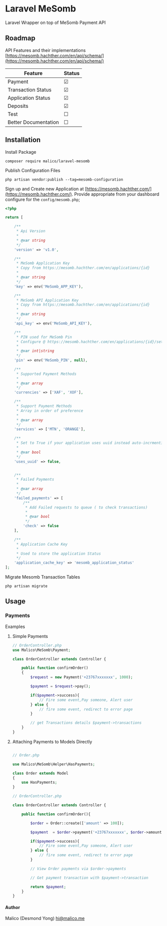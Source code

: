 # Laravel MeSomb

Laravel Wrapper on top of MeSomb Payment API

## Roadmap

API Features and their implementations [https://mesomb.hachther.com/en/api/schema/](https://mesomb.hachther.com/en/api/schema/)

| Feature              | Status  |
| -------------------- | ------- |
| Payment              | &#9745; |
| Transaction Status   | &#9745; |
| Application Status   | &#9745; |
| Deposits             | &#9745; |
| Test                 | &#9744; |
| Better Documentation | &#9744; |

## Installation

Install Package

```shell
composer require malico/laravel-mesomb
```

Publish Configuration Files

```shell
php artisan vendor:publish --tag=mesomb-configuration
```

Sign up and Create new Application at [https://mesomb.hachther.com/](https://mesomb.hachther.com/). Provide appropriate from your dashboard configure for the `config/mesomb.php`;

```php
<?php

return [

    /**
     * Api Version
     *
     * @var string
     */
    'version' => 'v1.0',

    /**
     * MeSomb Application Key
     * Copy from https://mesomb.hachther.com/en/applications/{id}
     *
     * @var string
     */
    'key' => env('MeSomb_APP_KEY'),

    /**
     * MeSomb API Application Key
     * Copy from https://mesomb.hachther.com/en/applications/{id}
     *
     * @var string
     */
    'api_key' => env('MeSomb_API_KEY'),

    /**
     * PIN used for MeSomb Pin
     * Configure @ https://mesomb.hachther.com/en/applications/{id}/settings/setpin/
     *
     * @var int|string
     */
    'pin' => env('MeSomb_PIN', null),

    /**
     * Supported Payment Methods
     *
     * @var array
     */
    'currencies' => ['XAF', 'XOF'],

    /**
     * Support Payment Methods
     * Array in order of preference
     *
     * @var array
     */
    'services' => ['MTN', 'ORANGE'],

    /**
     * Set to True if your application uses uuid instead auto-incrmenting ids
     *
     * @var bool
     */
    'uses_uuid' => false,


    /**
     * Failed Payments
     *
     * @var array
     */
    'failed_payments' => [
        /**
         * Add Failed requests to queue ( to check transactions)
         *
         * @var bool
         */
        'check' => false
    ],

    /**
     * Application Cache Key
     *
     * Used to store the application Status
     */
    'application_cache_key' => 'mesomb_application_status'
];

```

Migrate Mesomb Transaction Tables

```shell
php artisan migrate
```

## Usage

### Payments

Examples

1. Simple Payments

    ```php
    // OrderController.php
    use Malico\MeSomb\Payment;

    class OrderController extends Controller {

        public function confirmOrder()
        {
            $request = new Payment('+23767xxxxxxx', 1000);

            $payment = $request->pay();

            if($payment->success){
                // Fire some event,Pay someone, Alert user
            } else {
                // fire some event, redirect to error page
            }

            // get Transactions details $payment->transactions
        }
    }
    ```

2. Attaching Payments to Models Directly

    ```php

    // Order.php

    use Malico\MeSomb\Helper\HasPayments;

    class Order extends Model
    {
        use HasPayments;
    }

    // OrderController.php

    class OrderController extends Controller {

        public function confirmOrder(){

            $order = Order::create(['amount' => 100]);

            $payment  = $order->payment('+23767xxxxxxx', $order->amount)->pay();

            if($payment->success){
                // Fire some event,Pay someone, Alert user
            } else {
                // fire some event, redirect to error page
            }

            // View Order payments via $order->payments

            // Get payment transaction with $payment->transaction

            return $payment;
        }
    }
    ```

#### Author

Malico (Desmond Yong)
[hi@malico.me](hi@malico.me)
